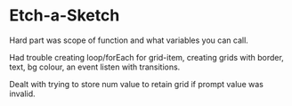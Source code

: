 # Etch-a-Sketch

Hard part was scope of function and what variables you can call.

Had trouble creating loop/forEach for grid-item, creating grids with border, text, bg colour, an event listen with transitions.

Dealt with trying to store num value to retain grid if prompt value was invalid.
